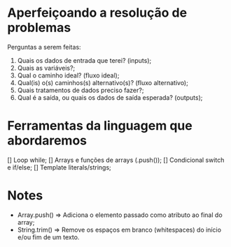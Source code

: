 # Aperfeiçoando a resolução de problemas

Perguntas a serem feitas:
  1. Quais os dados de entrada que terei? (inputs);
  2. Quais as variáveis?;
  3. Qual o caminho ideal? (fluxo ideal);
  4. Qual(is) o(s) caminhos(s) alternativo(s)? (fluxo alternativo);
  5. Quais tratamentos de dados preciso fazer?;
  6. Qual é a saída, ou quais os dados de saída esperada? (outputs);


# Ferramentas da linguagem que abordaremos

[] Loop while;
[] Arrays e funções de arrays (.push());
[] Condicional switch e if/else;
[] Template literals/strings;


# Notes
  * Array.push() => Adiciona o elemento passado como atributo ao final do array;
  * String.trim() =>  Remove os espaços em branco (whitespaces) do início e/ou fim de um texto.
